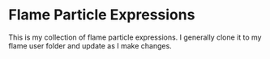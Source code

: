 # Flame Particle Expressions

This is my collection of flame particle expressions. I generally clone it to my flame user folder and update as I make changes.

